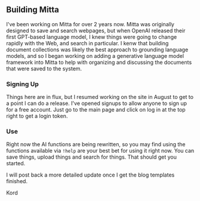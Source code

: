 ## Building Mitta
I've been working on Mitta for over 2 years now. Mitta was originally designed to save and search webpages, but when OpenAI released their first GPT-based language model, I knew things were going to change rapidly with the Web, and search in particular. I kenw that building document collections was likely the best approach to grounding language models, and so I began working on adding a generative language model framework into Mitta to help with organizing and discussing the documents that were saved to the system.

### Signing Up
Things here are in flux, but I resumed working on the site in August to get to a point I can do a release. I've opened signups to allow anyone to sign up for a free account. Just go to the main page and click on log in at the top right to get a login token.

### Use
Right now the AI functions are being rewritten, so you may find using the functions available via `!help` are your best bet for using it right now. You can save things, upload things and search for things. That should get you started.

I will post back a more detailed update once I get the blog templates finished.

Kord
